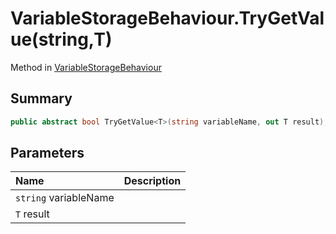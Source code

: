 # VariableStorageBehaviour.TryGetValue(string,T)

Method in [VariableStorageBehaviour](/docs/api/csharp/yarn.unity.variablestoragebehaviour.md)

## Summary



```csharp
public abstract bool TryGetValue<T>(string variableName, out T result);
```

## Parameters

|Name|Description|
|:---|:---|
|`string` variableName||
|`T` result||

